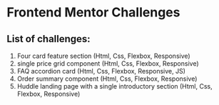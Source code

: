 # Frontend Mentor Challenges

## List of challenges:

1. Four card feature section (Html, Css, Flexbox, Responsive)
2. single price grid component (Html, Css, Flexbox, Responsive)
3. FAQ accordion card (Html, Css, Flexbox, Responsive, JS)
4. Order summary component (Html, Css, Flexbox, Responsive)
5. Huddle landing page with a single introductory section (Html, Css, Flexbox, Responsive)


